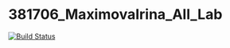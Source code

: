 # 381706_MaximovaIrina_All_Lab

[![Build Status](https://travis-ci.org/IrinaMaximova-381706/381706_Maximova_All_Lab.svg?branch=master)](https://travis-ci.org/IrinaMaximova-381706/381706_Maximova_All_Lab)
